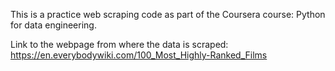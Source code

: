 This is a practice web scraping code as part of the Coursera course: Python for data engineering.

Link to the webpage from where the data is scraped: https://en.everybodywiki.com/100_Most_Highly-Ranked_Films
